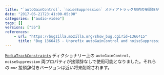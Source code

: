 ```yaml
---
title: "`autoGainControl`、`noiseSuppression` メディアトラック制約の接頭辞が外れました"
date: "2017-05-21T23:41:00-05:00"
categories: ["audio-video"]
tags: []
versions: ["55"]
references:
    - url: "https://bugzilla.mozilla.org/show_bug.cgi?id=1366415"
      title: "Bug 1366415 - Unprefix autoGainControl and noiseSuppression constraints"
---
```

[`MediaTrackConstraints`](https://developer.mozilla.org/docs/Web/API/MediaTrackConstraints) ディクショナリー上の `autoGainControl`、`noiseSuppression` 両プロパティが接頭辞なしで使用可能となりました。それらの `moz` 接頭辞付きバージョンは近い将来削除されます。
